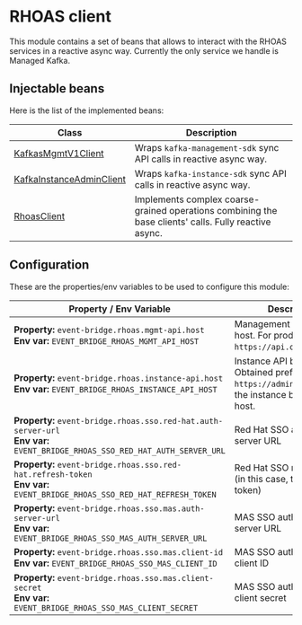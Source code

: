 # RHOAS client

This module contains a set of beans that allows to interact with the RHOAS services in a reactive async way.
Currently the only service we handle is Managed Kafka.

## Injectable beans

Here is the list of the implemented beans:

|Class|Description|
|-----|-----------|
|[KafkasMgmtV1Client](src/main/java/com/redhat/service/smartevents/rhoas/KafkasMgmtV1Client.java)|Wraps `kafka-management-sdk` sync API calls in reactive async way.|
|[KafkaInstanceAdminClient](src/main/java/com/redhat/service/smartevents/rhoas/KafkaInstanceAdminClient.java)|Wraps `kafka-instance-sdk` sync API calls in reactive async way.|
|[RhoasClient](src/main/java/com/redhat/service/smartevents/rhoas/RhoasClient.java)|Implements complex coarse-grained operations combining the base clients' calls. Fully reactive async.|

## Configuration

These are the properties/env variables to be used to configure this module:

|Property / Env Variable|Description|
|-----------------------|-----------|
|**Property:** `event-bridge.rhoas.mgmt-api.host`</br>**Env var:** `EVENT_BRIDGE_RHOAS_MGMT_API_HOST`|Management API base host. For production use `https://api.openshift.com`.|
|**Property:** `event-bridge.rhoas.instance-api.host`</br>**Env var:** `EVENT_BRIDGE_RHOAS_INSTANCE_API_HOST`|Instance API base host. Obtained prefixing `https://admin-server-` to the instance bootstrap host.|
|**Property:** `event-bridge.rhoas.sso.red-hat.auth-server-url`</br>**Env var:** `EVENT_BRIDGE_RHOAS_SSO_RED_HAT_AUTH_SERVER_URL`|Red Hat SSO authentication server URL|
|**Property:** `event-bridge.rhoas.sso.red-hat.refresh-token`</br>**Env var:** `EVENT_BRIDGE_RHOAS_SSO_RED_HAT_REFRESH_TOKEN`|Red Hat SSO refresh token (in this case, the offline token)|
|**Property:** `event-bridge.rhoas.sso.mas.auth-server-url`</br>**Env var:** `EVENT_BRIDGE_RHOAS_SSO_MAS_AUTH_SERVER_URL`|MAS SSO authentication server URL|
|**Property:** `event-bridge.rhoas.sso.mas.client-id`</br>**Env var:** `EVENT_BRIDGE_RHOAS_SSO_MAS_CLIENT_ID`|MAS SSO authentication client ID|
|**Property:** `event-bridge.rhoas.sso.mas.client-secret`</br>**Env var:** `EVENT_BRIDGE_RHOAS_SSO_MAS_CLIENT_SECRET`|MAS SSO authentication client secret|

